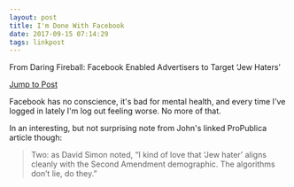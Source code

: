 ```yaml
---
layout: post
title: I'm Done With Facebook
date: 2017-09-15 07:14:29
tags: linkpost
---
```


From Daring Fireball: Facebook Enabled Advertisers to Target ‘Jew Haters’

[Jump to Post](https://daringfireball.net/linked/2017/09/14/facebook-jew-haters)

Facebook has no conscience, it's bad for mental health, and every time I've logged in lately I'm log out feeling worse. No more of that.

In an interesting, but not surprising note from John's linked ProPublica article though:

>Two: as David Simon noted, “I kind of love that ‘Jew hater’ aligns cleanly with the Second Amendment demographic. The algorithms don’t lie, do they.”

